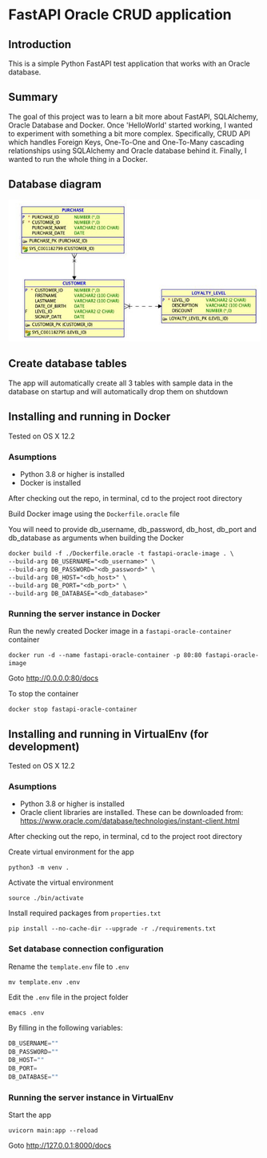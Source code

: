 # FastAPI Oracle CRUD application

## Introduction
This is a simple Python FastAPI test application that works with an Oracle database.

## Summary
The goal of this project was to learn a bit more about FastAPI, SQLAlchemy, Oracle Database and Docker.
Once 'HelloWorld' started working, I wanted to experiment with something a bit more complex. Specifically, CRUD API which handles Foreign Keys, One-To-One and One-To-Many cascading relationships using SQLAlchemy and Oracle database behind it. Finally, I wanted to run the whole thing in a Docker.

<!-- **Note:** This is not a production code and was written for research purposes only. -->

## Database diagram
![Database Diagram](Diagram.jpg?raw=true "Database Diagram")

## Create database tables
The app will automatically create all 3 tables with sample data in the database on startup and will automatically drop them on shutdown

## Installing and running in Docker
Tested on OS X 12.2

### Asumptions

* Python 3.8 or higher is installed
* Docker is installed

After checking out the repo, in terminal, cd to the project root directory

Build Docker image using the `Dockerfile.oracle` file

You will need to provide db_username, db_password, db_host, db_port and db_database as arguments when building the Docker

```console
docker build -f ./Dockerfile.oracle -t fastapi-oracle-image . \
--build-arg DB_USERNAME="<db_username>" \
--build-arg DB_PASSWORD="<db_password>" \
--build-arg DB_HOST="<db_host>" \
--build-arg DB_PORT="<db_port>" \
--build-arg DB_DATABASE="<db_database>"
```

### Running the server instance in Docker
Run the newly created Docker image in a `fastapi-oracle-container` container
```console
docker run -d --name fastapi-oracle-container -p 80:80 fastapi-oracle-image
```

Goto http://0.0.0.0:80/docs


To stop the container
```console
docker stop fastapi-oracle-container
```

## Installing and running in VirtualEnv (for development)
Tested on OS X 12.2

### Asumptions

* Python 3.8 or higher is installed
* Oracle client libraries are installed. These can be downloaded from: https://www.oracle.com/database/technologies/instant-client.html

After checking out the repo, in terminal, cd to the project root directory

Create virtual environment for the app
```console
python3 -m venv .
```

Activate the virtual environment
```console
source ./bin/activate
```

Install required packages from `properties.txt`
```console
pip install --no-cache-dir --upgrade -r ./requirements.txt
```

### Set database connection configuration

Rename the `template.env` file to `.env`
```console
mv template.env .env
```

Edit the `.env` file in the project folder
```console
emacs .env
```

By filling in the following variables:

```python
DB_USERNAME=""
DB_PASSWORD=""
DB_HOST=""
DB_PORT=
DB_DATABASE=""
```

### Running the server instance in VirtualEnv
Start the app
```console
uvicorn main:app --reload
```

Goto http://127.0.0.1:8000/docs







